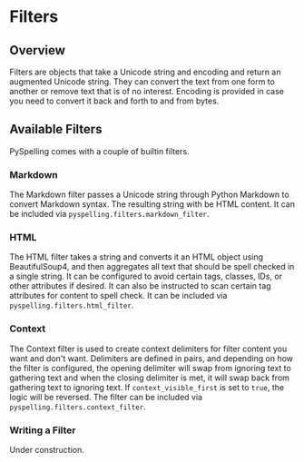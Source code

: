 # Filters

## Overview

Filters are objects that take a Unicode string and encoding and return an augmented Unicode string. They can convert the text from one form to another or remove text that is of no interest. Encoding is provided in case you need to convert it back and forth to and from bytes.

## Available Filters

PySpelling comes with a couple of builtin filters.

### Markdown

The Markdown filter passes a Unicode string through Python Markdown to convert Markdown syntax. The resulting string with be HTML content. It can be included via `pyspelling.filters.markdown_filter`.

### HTML

The HTML filter takes a string and converts it an HTML object using BeautifulSoup4, and then aggregates all text that should be spell checked in a single string.  It can be configured to avoid certain tags, classes, IDs, or other attributes if desired.  It can also be instructed to scan certain tag attributes for content to spell check. It can be included via `pyspelling.filters.html_filter`.

### Context

The Context filter is used to create context delimiters for filter content you want and don't want. Delimiters are defined in pairs, and depending on how the filter is configured, the opening delimiter will swap from ignoring text to gathering text and when the closing delimiter is met, it will swap back from gathering text to ignoring text.  If `context_visible_first` is set to `true`, the logic will be reversed. The filter can be included via `pyspelling.filters.context_filter`.

### Writing a Filter

Under construction.
